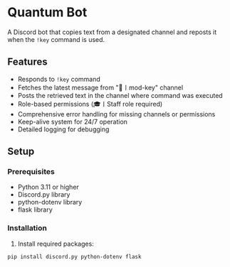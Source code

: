 # Quantum Bot

A Discord bot that copies text from a designated channel and reposts it when the `!key` command is used.

## Features

- Responds to `!key` command
- Fetches the latest message from "🔑〡mod-key" channel
- Posts the retrieved text in the channel where command was executed
- Role-based permissions (🎓〡Staff role required)
- Comprehensive error handling for missing channels or permissions
- Keep-alive system for 24/7 operation
- Detailed logging for debugging

## Setup

### Prerequisites

- Python 3.11 or higher
- Discord.py library
- python-dotenv library
- flask library

### Installation

1. Install required packages:
```bash
pip install discord.py python-dotenv flask
